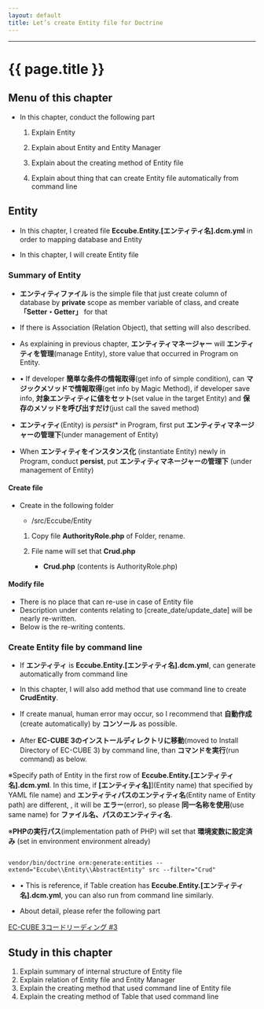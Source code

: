 ```yaml
---
layout: default
title: Let’s create Entity file for Doctrine
---
```


---

# {{ page.title }}

## Menu of this chapter

- In this chapter, conduct the following part

    1. Explain Entity

    1. Explain about Entity and Entity Manager

    1. Explain about the creating method of Entity file

    1. Explain about  thing that can create Entity file automatically from command line

## Entity

- In this chapter, I created file **Eccube.Entity.[エンティティ名].dcm.yml** in order to mapping database and Entity

- In this chapter, I will create Entity file

### Summary of Entity

- **エンティティファイル** is the simple file that just create column of database by **private** scope as member variable of class, and create **「Setter・Getter」** for that
- If there is Association (Relation Object), that setting will also described.

- As explaining in previous chapter, **エンティティマネージャー** will **エンティティを管理**(manage Entity), store value that occurred in Program on Entity.

- •	If developer **簡単な条件の情報取得**(get info of simple condition), can **マジックメソッドで情報取得**(get info by Magic Method), if developer save info, **対象エンティティに値をセット**(set value in the target Entity) and **保存のメソッドを呼び出すだけ**(just call the saved method)

- **エンティティ**(Entity) is *persist** in Program, first put **エンティティマネージャーの管理下**(under management of Entity)

- When **エンティティをインスタンス化** (instantiate Entity) newly in Program, conduct **persist**, put 
 **エンティティマネージャーの管理下** (under management of Entity)

#### Create file

- Create in the following folder

    - /src/Eccube/Entity

    1. Copy file **AuthorityRole.php** of Folder, rename.


    1. File name will set that **Crud.php**
        - **Crud.php** (contents is AuthorityRole.php)

<script src="http://gist-it.appspot.com/https://github.com/EC-CUBE/ec-cube.github.io/blob/master/Source/tutorial_8/crud_entity_before.php"></script>

<!--
```
<?php

namespace Eccube\Entity;

use Doctrine\ORM\Mapping as ORM;

/**
 * AuthorityRole
 */
class AuthorityRole extends \Eccube\Entity\AbstractEntity
{
    /**
     * @var integer
     */
    private $id;

    /**
     * @var string
     */
    private $deny_url;

    /**
     * @var \DateTime
     */
    private $create_date;

    /**
     * @var \DateTime
     */
    private $update_date;

    /**
     * @var \Eccube\Entity\Master\Authority
     */
    private $Authority;

    /**
     * @var \Eccube\Entity\Member
     */
    private $Creator;


    /**
     * Get id
     *
     * @return integer
     */
    public function getId()
    {
        return $this->id;
    }

    /**
     * Set deny_url
     *
     * @param string $denyUrl
     * @return AuthorityRole
     */
    public function setDenyUrl($denyUrl)
    {
        $this->deny_url = $denyUrl;

        return $this;
    }

    /**
     * Get deny_url
     *
     * @return string
     */
    public function getDenyUrl()
    {
        return $this->deny_url;
    }

    /**
     * Set create_date
     *
     * @param \DateTime $createDate
     * @return AuthorityRole
     */
    public function setCreateDate($createDate)
    {
        $this->create_date = $createDate;

        return $this;
    }

    /**
     * Get create_date
     *
     * @return \DateTime
     */
    public function getCreateDate()
    {
        return $this->create_date;
    }

    /**
     * Set update_date
     *
     * @param \DateTime $updateDate
     * @return AuthorityRole
     */
    public function setUpdateDate($updateDate)
    {
        $this->update_date = $updateDate;

        return $this;
    }

    /**
     * Get update_date
     *
     * @return \DateTime
     */
    public function getUpdateDate()
    {
        return $this->update_date;
    }

    /**
     * Set Authority
     *
     * @param \Eccube\Entity\Master\Authority $authority
     * @return AuthorityRole
     */
    public function setAuthority(\Eccube\Entity\Master\Authority $authority = null)
    {
        $this->Authority = $authority;

        return $this;
    }

    /**
     * Get Authority
     *
     * @return \Eccube\Entity\Master\Authority
     */
    public function getAuthority()
    {
        return $this->Authority;
    }

    /**
     * Set Creator
     *
     * @param \Eccube\Entity\Member $creator
     * @return AuthorityRole
     */
    public function setCreator(\Eccube\Entity\Member $creator)
    {
        $this->Creator = $creator;

        return $this;
    }

    /**
     * Get Creator
     *
     * @return \Eccube\Entity\Member
     */
    public function getCreator()
    {
        return $this->Creator;
    }
}

```
-->

#### Modify file

- There is no place that can re-use in case of Entity file 
- Description under contents relating to [create_date/update_date] will be nearly re-written.
- Below is the re-writing contents.

<script src="http://gist-it.appspot.com/https://github.com/EC-CUBE/ec-cube.github.io/blob/master/Source/tutorial_8/crud_entity_after.php"></script>

<!--
```
<?php

namespace Eccube\Entity;

use Doctrine\ORM\Mapping as ORM;

/**
 * Class Crud
 * @package Eccube\Entity
 */
class Crud extends \Eccube\Entity\AbstractEntity
{
    /**
     * @var integer
     */
    private $id;

    /**
     * @var string
     */
    private $reason;

    /**
     * @var string
     */
    private $name;

    /**
     * @var string
     */
    private $title;

    /**
     * @var string
     */
    private $notes;

    /**
     * @var \DateTime
     */
    private $create_date;

    /**
     * @var \DateTime
     */
    private $update_date;

    /**
     * Get reason
     *
     * @return string
     */
    public function getReason()
    {
        return $this->reason;
    }

    /**
     * Set reason
     *
     * @param $reason
     */
    public function setReason($reason)
    {
        $this->reason = $reason;
    }

    /**
     * Get name
     *
     * @return string
     */
    public function getName()
    {
        return $this->name;
    }

    /**
     * Set name
     *
     * @param $name
     */
    public function setName($name)
    {
        $this->name = $name;
    }

    /**
     * Get title
     *
     * @return string
     */
    public function getTitle()
    {
        return $this->title;
    }

    /**
     * Set title
     *
     * @param $title
     */
    public function setTitle($title)
    {
        $this->title = $title;
    }

    /**
     * Get notes
     *
     * @return string
     */
    public function getNotes()
    {
        return $this->notes;
    }

    /**
     * Set notes
     *
     * @param $notes
     */
    public function setNotes($notes)
    {
        $this->notes = $notes;
    }

    /**
     * Set create_date
     *
     * @param \DateTime $createDate
     */
    public function setCreateDate($createDate)
    {
        $this->create_date = $createDate;

        return $this;
    }

    /**
     * Get create_date
     *
     * @return \DateTime
     */
    public function getCreateDate()
    {
        return $this->create_date;
    }

    /**
     * Set update_date
     *
     * @param \DateTime $updateDate
     */
    public function setUpdateDate($updateDate)
    {
        $this->update_date = $updateDate;

        return $this;
    }

    /**
     * Get update_date
     *
     * @return \DateTime
     */
    public function getUpdateDate()
    {
        return $this->update_date;
    }
}
```
-->


### Create Entity file by command line

- If **エンティティ** is **Eccube.Entity.[エンティティ名].dcm.yml**, can generate automatically from command line

- In this chapter, I will also add method that use command line to create **CrudEntity**.

- If create manual, human error may occur, so I recommend that **自動作成**(create automatically) by **コンソール** as possible.

- After **EC-CUBE 3のインストールディレクトリに移動**(moved to Install Directory of EC-CUBE 3) by command line, than **コマンドを実行**(run command) as below.

※Specify path of Entity in the first row of **Eccube.Entity.[エンティティ名].dcm.yml**. In this time, if **[エンティティ名]**](Entity name) that specified by YAML file name) and **エンティティパスのエンティティ名**(Entity name of Entity path) are different, , it will be **エラー**(error), so please **同一名称を使用**(use same name) for **ファイル名、パスのエンティティ名**.

※**PHPの実行パス**(implementation path of PHP) will set that **環境変数に設定済み** (set in environment environment already)

```

vendor/bin/doctrine orm:generate:entities --extend="Eccube\\Entity\\AbstractEntity" src --filter="Crud"

```

- •	This is reference, if Table creation has **Eccube.Entity.[エンティティ名].dcm.yml**, you can also run from command line similarly.

- About detail, please refer the following part

<a href="http://sssslide.com/speakerdeck.com/amidaike/ec-cube3kodorideingu-number-3" target="_blank">EC-CUBE 3コードリーディング #3</a>

## Study in this chapter

1. Explain summary of internal structure of Entity file
1. Explain relation of Entity file and Entity Manager
1. Explain the creating method that used command line of Entity file
1. Explain the creating method of Table that used command line
